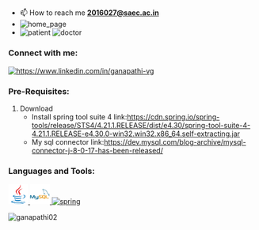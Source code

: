 - 📫 How to reach me **2016027@saec.ac.in**
- ![home_page](https://github.com/Ganapathi02/Hospital_management_java_prj/assets/125415508/48b4b858-802d-4b07-8f25-d7dc7c922883)
- ![patient](https://github.com/Ganapathi02/Hospital_management_java_prj/assets/125415508/35887be0-9a39-477b-bff9-aab04726f38d)
![doctor](https://github.com/Ganapathi02/Hospital_management_java_prj/assets/125415508/2b2c7e2d-edc7-402a-af14-4284db6e7f44)
 
<h3 align="left">Connect with me:</h3>
<p align="left">
<a href="https://linkedin.com/in/https://www.linkedin.com/in/ganapathi-vg" target="blank"><img align="center" src="https://raw.githubusercontent.com/rahuldkjain/github-profile-readme-generator/master/src/images/icons/Social/linked-in-alt.svg" alt="https://www.linkedin.com/in/ganapathi-vg" height="30" width="40" /></a>
</p>


### Pre-Requisites:

1. Download 
   * Install spring tool suite 4
     link:https://cdn.spring.io/spring-tools/release/STS4/4.21.1.RELEASE/dist/e4.30/spring-tool-suite-4-4.21.1.RELEASE-e4.30.0-win32.win32.x86_64.self-extracting.jar
   * My sql connector
     link:https://dev.mysql.com/blog-archive/mysql-connector-j-8-0-17-has-been-released/


<h3 align="left">Languages and Tools:</h3>
<p align="left"> <a href="https://www.java.com" target="_blank" rel="noreferrer"> <img src="https://raw.githubusercontent.com/devicons/devicon/master/icons/java/java-original.svg" alt="java" width="40" height="40"/> </a> <a href="https://www.mysql.com/" target="_blank" rel="noreferrer"> <img src="https://raw.githubusercontent.com/devicons/devicon/master/icons/mysql/mysql-original-wordmark.svg" alt="mysql" width="40" height="40"/> </a> <a href="https://spring.io/" target="_blank" rel="noreferrer"> <img src="https://www.vectorlogo.zone/logos/springio/springio-icon.svg" alt="spring" width="40" height="40"/> </a> </p>

<p><img align="center" src="https://github-readme-stats.vercel.app/api/top-langs?username=ganapathi02&show_icons=true&locale=en&layout=compact" alt="ganapathi02" /></p>
